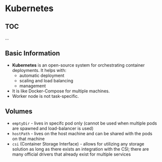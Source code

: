 # Kubernetes

## TOC
...

## Basic Information
- **Kubernetes** is an open-source system for orchestrating container deployments. It helps with:
	- automatic deployment
	- scaling and load balancing
	- management
- It is like Docker-Compose for multiple machines.
- Worker node is not task-specific.

## Volumes

- `emptyDir` - lives in specifc pod only (cannot be used when multiple pods are spawned and load-balancer is used)
- `hostPath` - lives on the host machine and can be shared with the pods on that machine
- `csi` (Container Storage Interface) - allows for utilizing any storage solution as long as there exists an integration with the CSI; there are many official drivers that already exist for multiple services